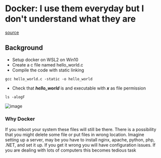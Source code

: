 # Docker: I use them everyday but I don't understand what they are
[source](https://youtu.be/0oEsMwSxBsk)
## Background
- Setup docker on WSL2 on Win10
- Create a c file named hello_world.c
- Compile the code with static linking
```
gcc hello_world.c -static -o hello_world
```
- Check that **_hello_world_** is and executable with _**x**_ as file permission
```
ls -alogF
```
![image](https://user-images.githubusercontent.com/31771892/161368236-e993b0ad-eeb4-4a7f-b834-5f13cf7e7d1e.png)

### Why Docker
If you reboot your system these files will still be there. There is a possibility that you might delete some file or put files in wrong location.
Imagine setting up a server, may be you have to install nginx, apache, python, php, .NET, and set it up. If you get it wrong you will have configuration issues. If you are dealing with lots of computers this becomes tedious task 

